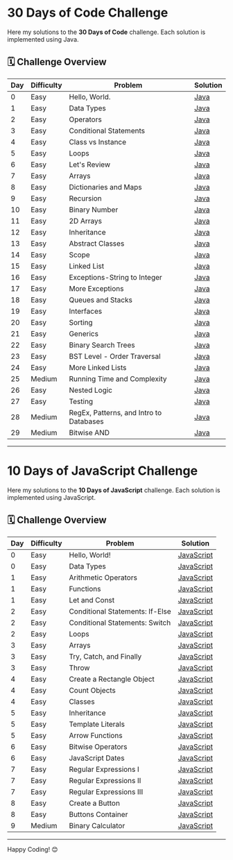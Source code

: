 # 30 Days of Code Challenge

Here my solutions to the **30 Days of Code** challenge. Each solution is implemented using Java.

## 🗓️ Challenge Overview

| Day | Difficulty | Problem                                 | Solution                            |
| --- | ---------- | --------------------------------------- | ----------------------------------- |
| 0   | Easy       | Hello, World.                           | [Java](30_Days_Of_Code/Day-0.java)  |
| 1   | Easy       | Data Types                              | [Java](30_Days_Of_Code/Day-1.java)  |
| 2   | Easy       | Operators                               | [Java](30_Days_Of_Code/Day-2.java)  |
| 3   | Easy       | Conditional Statements                  | [Java](30_Days_Of_Code/Day-3.java)  |
| 4   | Easy       | Class vs Instance                       | [Java](30_Days_Of_Code/Day-4.java)  |
| 5   | Easy       | Loops                                   | [Java](30_Days_Of_Code/Day-5.java)  |
| 6   | Easy       | Let's Review                            | [Java](30_Days_Of_Code/Day-6.java)  |
| 7   | Easy       | Arrays                                  | [Java](30_Days_Of_Code/Day-7.java)  |
| 8   | Easy       | Dictionaries and Maps                   | [Java](30_Days_Of_Code/Day-8.java)  |
| 9   | Easy       | Recursion                               | [Java](30_Days_Of_Code/Day-9.java)  |
| 10  | Easy       | Binary Number                           | [Java](30_Days_Of_Code/Day-10.java) |
| 11  | Easy       | 2D Arrays                               | [Java](30_Days_Of_Code/Day-11.java) |
| 12  | Easy       | Inheritance                             | [Java](30_Days_Of_Code/Day-12.java) |
| 13  | Easy       | Abstract Classes                        | [Java](30_Days_Of_Code/Day-13.java) |
| 14  | Easy       | Scope                                   | [Java](30_Days_Of_Code/Day-14.java) |
| 15  | Easy       | Linked List                             | [Java](30_Days_Of_Code/Day-15.java) |
| 16  | Easy       | Exceptions-String to Integer            | [Java](30_Days_Of_Code/Day-16.java) |
| 17  | Easy       | More Exceptions                         | [Java](30_Days_Of_Code/Day-17.java) |
| 18  | Easy       | Queues and Stacks                       | [Java](30_Days_Of_Code/Day-18.java) |
| 19  | Easy       | Interfaces                              | [Java](30_Days_Of_Code/Day-19.java) |
| 20  | Easy       | Sorting                                 | [Java](30_Days_Of_Code/Day-20.java) |
| 21  | Easy       | Generics                                | [Java](30_Days_Of_Code/Day-21.java) |
| 22  | Easy       | Binary Search Trees                     | [Java](30_Days_Of_Code/Day-22.java) |
| 23  | Easy       | BST Level - Order Traversal             | [Java](30_Days_Of_Code/Day-23.java) |
| 24  | Easy       | More Linked Lists                       | [Java](30_Days_Of_Code/Day-24.java) |
| 25  | Medium     | Running Time and Complexity             | [Java](30_Days_Of_Code/Day-25.java) |
| 26  | Easy       | Nested Logic                            | [Java](30_Days_Of_Code/Day-26.java) |
| 27  | Easy       | Testing                                 | [Java](30_Days_Of_Code/Day-27.java) |
| 28  | Medium     | RegEx, Patterns, and Intro to Databases | [Java](30_Days_Of_Code/Day-28.java) |
| 29  | Medium     | Bitwise AND                             | [Java](30_Days_Of_Code/Day-29.java) |

---

# 10 Days of JavaScript Challenge

Here my solutions to the **10 Days of JavaScript** challenge. Each solution is implemented using JavaScript.

## 🗓️ Challenge Overview

| Day | Difficulty | Problem                         | Solution                                                 |
| --- | ---------- | ------------------------------- | -------------------------------------------------------- |
| 0   | Easy       | Hello, World!                   | [JavaScript](10_Day_Of_Javascrpit/Day-0/Hello_World.js) |
| 0   | Easy       | Data Types                      | [JavaScript](10_Day_Of_Javascrpit/Day-0/Data_Types.js)  |
| 1   | Easy       | Arithmetic Operators            | [JavaScript](10_Day_Of_Javascrpit/Day-1/Arithmetic_Operators.js)               |
| 1   | Easy       | Functions                       | [JavaScript](10_Day_Of_Javascrpit/Day-1/Functions.js)               |
| 1   | Easy       | Let and Const                   | [JavaScript](10_Day_Of_Javascrpit/Day-1/Let_and_Const.js)               |
| 2   | Easy       | Conditional Statements: If-Else | [JavaScript](10_Day_Of_Javascrpit/Day-2/Conditional_State_If_else.js)               |
| 2   | Easy       | Conditional Statements: Switch  | [JavaScript](10_Day_Of_Javascrpit/Day-2/Conditional_State_Switch.js)               |
| 2   | Easy       | Loops                           | [JavaScript](10_Day_Of_Javascrpit/Day-2/Loops.js)               |
| 3   | Easy       | Arrays                          | [JavaScript](10_Day_Of_Javascrpit/Day-3/Arrays.js)               |
| 3   | Easy       | Try, Catch, and Finally         | [JavaScript](10_Days_Of_Javascript/Day-3/)               |
| 3   | Easy       | Throw                           | [JavaScript](10_Days_Of_Javascript/Day-3/)               |
| 4   | Easy       | Create a Rectangle Object       | [JavaScript](10_Days_Of_Javascript/Day-4/)               |
| 4   | Easy       | Count Objects                   | [JavaScript](10_Days_Of_Javascript/Day-4/)               |
| 4   | Easy       | Classes                         | [JavaScript](10_Days_Of_Javascript/Day-4/)               |
| 5   | Easy       | Inheritance                     | [JavaScript](10_Days_Of_Javascript/Day-5/)               |
| 5   | Easy       | Template Literals               | [JavaScript](10_Days_Of_Javascript/Day-5/)               |
| 5   | Easy       | Arrow Functions                 | [JavaScript](10_Days_Of_Javascript/Day-5/)               |
| 6   | Easy       | Bitwise Operators               | [JavaScript](10_Days_Of_Javascript/Day-6/)               |
| 6   | Easy       | JavaScript Dates                | [JavaScript](10_Days_Of_Javascript/Day-6/)               |
| 7   | Easy       | Regular Expressions I           | [JavaScript](10_Days_Of_Javascript/Day-7/)               |
| 7   | Easy       | Regular Expressions II          | [JavaScript](10_Days_Of_Javascript/Day-7/)               |
| 7   | Easy       | Regular Expressions III         | [JavaScript](10_Days_Of_Javascript/Day-7/)               |
| 8   | Easy       | Create a Button                 | [JavaScript](10_Days_Of_Javascript/Day-8/)               |
| 8   | Easy       | Buttons Container               | [JavaScript](10_Days_Of_Javascript/Day-8/)               |
| 9   | Medium     | Binary Calculator               | [JavaScript](10_Days_Of_Javascript/Day-9/)               |

---

Happy Coding! 😊
